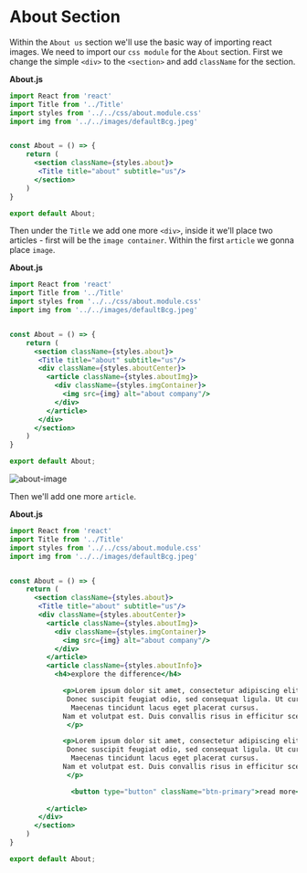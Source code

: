 # About Section

Within the `About us` section we'll use the basic way of importing react images. We need to import our `css module` for the `About` section. First we change the simple `<div>` to the `<section>` and add `className` for the section. 

**About.js**

```jsx
import React from 'react'
import Title from '../Title'
import styles from '../../css/about.module.css'
import img from '../../images/defaultBcg.jpeg'


const About = () => {
    return (
      <section className={styles.about}>
       <Title title="about" subtitle="us"/>
      </section>
    )
}

export default About;
```

Then under the `Title` we add one more `<div>`, inside it we'll place two articles - first will be the `image container`. Within the first `article` we gonna place `image`.

**About.js**

```jsx
import React from 'react'
import Title from '../Title'
import styles from '../../css/about.module.css'
import img from '../../images/defaultBcg.jpeg'


const About = () => {
    return (
      <section className={styles.about}>
       <Title title="about" subtitle="us"/>
       <div className={styles.aboutCenter}>
         <article className={styles.aboutImg}>
           <div className={styles.imgContainer}>
             <img src={img} alt="about company"/>
           </div>
         </article>
       </div>
      </section>
    )
}

export default About;
```

![about-image](../about-image.png)

Then we'll add one more `article`. 

**About.js**

```jsx
import React from 'react'
import Title from '../Title'
import styles from '../../css/about.module.css'
import img from '../../images/defaultBcg.jpeg'


const About = () => {
    return (
      <section className={styles.about}>
       <Title title="about" subtitle="us"/>
       <div className={styles.aboutCenter}>
         <article className={styles.aboutImg}>
           <div className={styles.imgContainer}>
             <img src={img} alt="about company"/>
           </div>
         </article>
         <article className={styles.aboutInfo}>
           <h4>explore the difference</h4>

             <p>Lorem ipsum dolor sit amet, consectetur adipiscing elit. 
              Donec suscipit feugiat odio, sed consequat ligula. Ut cursus, quam eu tristique bibendum, enim eros accumsan nisl, eget posuere dui ante eu tellus. 
               Maecenas tincidunt lacus eget placerat cursus.  
             Nam et volutpat est. Duis convallis risus in efficitur scelerisque.
              </p>

             <p>Lorem ipsum dolor sit amet, consectetur adipiscing elit. 
              Donec suscipit feugiat odio, sed consequat ligula. Ut cursus, quam eu tristique bibendum, enim eros accumsan nisl, eget posuere dui ante eu tellus. 
               Maecenas tincidunt lacus eget placerat cursus.  
             Nam et volutpat est. Duis convallis risus in efficitur scelerisque.
              </p>

               <button type="button" className="btn-primary">read more</button>
              
         </article>
       </div>
      </section>
    )
}

export default About;
```